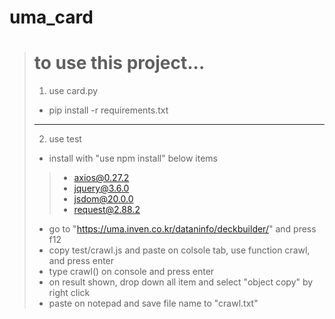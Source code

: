 # uma_card
> # to use this project...
>  1. use card.py
>  + pip install -r requirements.txt
> ---
>  2. use test
>  + install with "use npm install" below items
> > + axios@0.27.2
> > + jquery@3.6.0
> > + jsdom@20.0.0
> > + request@2.88.2
> + go to "https://uma.inven.co.kr/dataninfo/deckbuilder/" and press f12
> + copy test/crawl.js and paste on colsole tab, use function crawl, and press enter
> + type  crawl()  on console and press enter
> + on result shown, drop down all item and select "object copy" by right click 
> + paste on notepad and save file name to  "crawl.txt"
>
>
